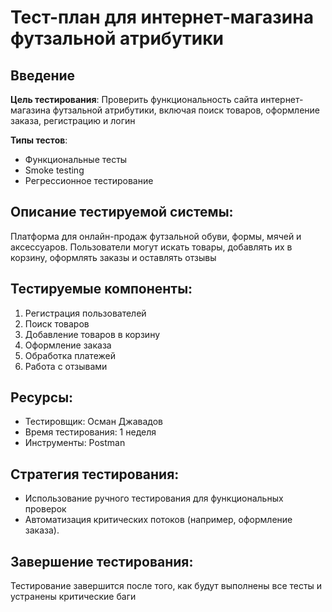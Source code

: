 # Тест-план для интернет-магазина футзальной атрибутики

## Введение

**Цель тестирования**: Проверить функциональность сайта интернет-магазина футзальной атрибутики, включая поиск товаров, оформление заказа, регистрацию и логин

**Типы тестов**:
- Функциональные тесты
- Smoke testing
- Регрессионное тестирование

## Описание тестируемой системы:
Платформа для онлайн-продаж футзальной обуви, формы, мячей и аксессуаров. Пользователи могут искать товары, добавлять их в корзину, оформлять заказы и оставлять отзывы

## Тестируемые компоненты:
1. Регистрация пользователей
2. Поиск товаров
3. Добавление товаров в корзину
4. Оформление заказа
5. Обработка платежей
6. Работа с отзывами

## Ресурсы:
- Тестировщик: Осман Джавадов
- Время тестирования: 1 неделя
- Инструменты: Postman

## Стратегия тестирования:
- Использование ручного тестирования для функциональных проверок
- Автоматизация критических потоков (например, оформление заказа).

## Завершение тестирования:
Тестирование завершится после того, как будут выполнены все тесты и устранены критические баги
